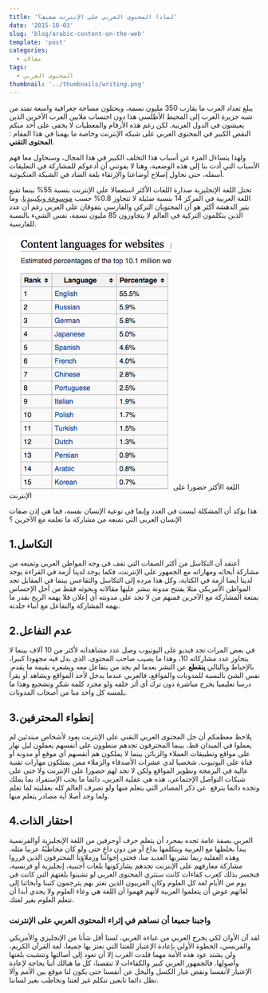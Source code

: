 ```yaml
---
title: 'لماذا المحتوى العربي على الإنترنت ضعيف؟'
date: '2015-10-03'
slug: 'blog/arabic-content-on-the-web'
template: 'post'
categories:
  - مقالات
tags:
  - المحتوى العربي
thumbnail: '../thumbnails/writing.png'
---
```


يبلغ تعداد العرب ما يقارب 350 مليون نسمة، ويحتلون مساحة جغرافية واسعة تمتد من شبه جزيرة العرب إلى المحيط الأطلسي هذا دون احتساب ملايين العرب الآخرين الذين يعيشون في الدول الغربية. لكن رغم هذه الأرقام والمعطيات لا يخفى على أحد منكم النقص الكبير في المحتوى العربي على شبكة الإنترنت وخاصة ما يهمنا في هذا المقام : **المحتوى التقني**.

ولهذا يتساءل المرء عن أسباب هذا التخلف الكبير في هذا المجال، وسنحاول معا فهم الأسباب التي أدت بنا إلى هذه الوضعية، وهنا لا يفوتني أن أدعوكم للمشاركة في التعليقات أسفله، حتى نحاول إصلاح أوضاعنا والإرتقاء بلغة الضاد في الشبكة العنكبوتية.

تحتل اللغة الإنجليزية صدارة اللغات الأكثر استعمالا على الإنترنت بنسبة 55% بينما تقبع اللغة العربية في المركز 14 بنسبة ضئيلة لا تتجاوز 0.8% حسب [موسوعة ويكيبيديا](https://en.wikipedia.org/wiki/Languages_used_on_the_Internet)، وما يثير الدهشة أكثر هو أن المحتويان التركي والفارسي يتفوقان على العربي رغم أن عدد الذين يتكلمون التركية في العالم لا يتجاوزون 85 مليون نسمة، نفس الشيء بالنسبة للفارسية.

[![Content languages for websites](../images/content-languages-for-websites.png)](../images/content-languages-for-websites.png) اللغة الأكثر حضورا على الإنترنت

هذا يؤكد أن المشكلة ليست في العدد وإنما في نوعية الإنسان نفسه، فما هي إذن صفات الإنسان العربي التي تمنعه من مشاركة ما تعلمه مع الآخرين ؟

## 1.التكاسل

أعتقد أن التكاسل من أكثر الصفات التي تقف في وجه المواطن العربي وتمنعه من مشاركة أبحاثه ومهاراته مع الجمهور على الإنترنت، فكما يوجد لدينا أزمة في القراءة يوجد لدينا أيضا أزمة في الكتابة، وكل هذا مرده إلى التكاسل والتقاعس بينما في المقابل تجد المواطن الأمريكي مثلا يفتتح مدونة ينشر عليها مقالاته وبحوثه فقط من أجل الإحساس بمتعة المشاركة مع الآخرين فمنهم من لا تجد على مدونته أي إعلان فلا يهمه الربح بقدر ما يهمه المشاركة والتفاعل مع أبناء جلدته.

## 2.عدم التفاعل

في بعض المرات تجد فيديو على اليوتيوب وصل عدد مشاهداته لأكثر من 10 آلاف بينما لا يتجاوز عدد مشاركاته 10، وهذا ما يصيب صاحب المحتوى، الذي بدل فيه مجهودا كبيرا، بالإحباط وبالتالي **ينقطع** عن النشر بعدما لم يجد من يتفاعل معه ويشعره بقيمة ما يقدم. نفس الشئ بالنسبة للمدونات والمواقع، فالعربي عندما يدخل لأحد المواقع ويشاهد أو يقرأ درسا تعليميا يخرج مباشرة دون ترك أي أثر خلفه ولو مجرد كلمة شكر وتشجيع وهذا ما يلمسه كل واحد منا من أصحاب المدونات.

## 3.إنطواء المحترفين

يلاحظ معظمكم أن جل المحتوى العربي التقني على الإنترنت يعود لأشخاص مبتدئين لم يعملوا في الميدان قط، بينما المحترفون تجدهم منطوون على أنفسهم يعملون ليل نهار على مواقع وتطبيقات العملاء والزبائن بينما لا يملكون هم أنفسهم أي موقع أو مدونة أو قناة على اليوتيوب. شخصيا لدي عشرات الأصدقاء والزملاء ممن يمتلكون مهارات تقنية عالية في البرمجة وتطوير المواقع ولكن لا تجد لهم حضورا على الإنترنت ولا حتى على شبكات التواصل الإجتماعي، هذه هي عقلية العربي، دائما ما يحب الإستفراد بما يملك وتجده دائما يترفع  عن ذكر المصادر التي يتعلم منها ولو تصرف العالم كله بعقليته لما تعلم ولما وجد أصلا أية مصادر يتعلم منها.

## 4.احتقار الذات

العربي بصفة عامة تجده بمجرد أن يتعلم حرف أوحرفين من اللغة الإنجليزية أوالفرنسية يبدأ بخلطها مع العربية ويتكلمها بداع أو من دون داعٍ حتى ولو كان مخاطَبُهُ عربيا مثله. وهذه العقلية ربما تشربها العديد منا، فحتى إخواننا وزملاؤنا المحترفون الذين قرروا مشاركة معارفهم على الإنترنت تجدهم يشاركونها بلغات أجنبية، إنجليزية أو فرنسية، فنخسر بذلك كعرب كفاءات كانت ستثري المحتوى العربي لو تشبتوا بلغتهم التي كانت في يوم من الأيام لغة كل العلوم وكان الغربيون الذين نغتر بهم يترجمون كتبنا وأبحاثنا إلى لغاتهم عوض أن يتعلموا العربية لأنهم فهموا أن اللغة هي وعاء العلوم ولا يجدي أبدا أن تتعلم العلوم بغير لغتك.

### واجبنا جميعا أن نساهم في إثراء المحتوى العربي على الإنترنت

لقد آن الأوان لكي يخرج العربي من عباءة الغربي، لسنا أقل شأنا من الإنجليزي والأمريكي والفرنسي، الخطوة الأولى بإعادة الإعتبار للغتنا التي نعتز بها جميعا، لغة القرآن الكريم، ولن يشتد عود هذه الأمة مهما قلدت الغرب إلا أن تعود إلى أصالتها وتتشبت بلغتها وأصولها. فالجمهور العربي كبير والكفاءات لا تنقصنا، كل ما هنالك أننا بحاجة لإعادة الإعتبار لأنفسنا ونفض غبار الكسل والبخل عن أنفسنا حتى يكون لنا موقع بين الأمم وألا نظل دائما تابعين نتكلم غير لغتنا ونخاطب بغير لساننا.
